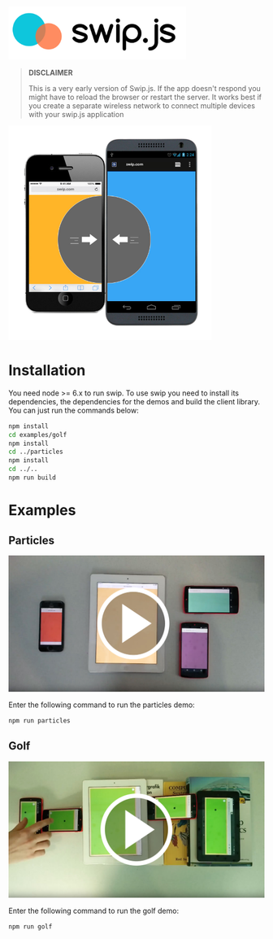 <img src='assets/logo.png' width="350">




> **DISCLAIMER**
> 
> This is a very early version of Swip.js. If the app doesn't respond you might have to reload the browser or restart the server.
> It works best if you create a separate wireless network to connect multiple devices with your swip.js application 

<img src='assets/explanation.jpg' width="400">



# Installation

You need node >= 6.x to run swip. To use swip you need to install its dependencies, the dependencies for the demos and build the client library. You can just run the commands below:

```bash
npm install
cd examples/golf
npm install
cd ../particles
npm install
cd ../..
npm run build
```

# Examples

## Particles

<a href="https://www.youtube.com/watch?v=qXOwT0ieOgw" target="_blank"><img src="./assets/blob_prev.jpg"/></a>

Enter the following command to run the particles demo:

```bash
npm run particles
```

## Golf

<a href="https://www.youtube.com/watch?v=ZE0gxa-p8HY" target="_blank"><img src="./assets/golf_prev.jpg"/></a>

Enter the following command to run the golf demo:

```bash
npm run golf
```
